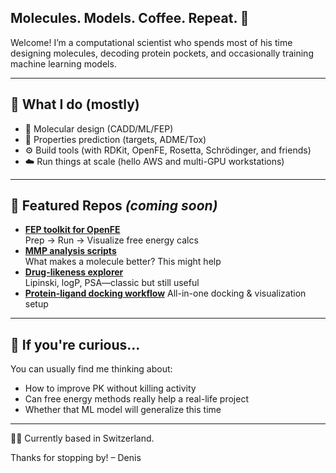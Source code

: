 ## Molecules. Models. Coffee. Repeat. 👋

Welcome! I’m a computational scientist who spends most of his time designing molecules, decoding protein pockets, and occasionally training machine learning models.

---

## 🔧 What I do (mostly)

- 🧬 Molecular design (CADD/ML/FEP)
- 🧠 Properties prediction (targets, ADME/Tox)
- ⚙️ Build tools (with RDKit, OpenFE, Rosetta, Schrödinger, and friends)
- ☁️ Run things at scale (hello AWS and multi-GPU workstations)

---

## 📂 Featured Repos *(coming soon)*  

- **[FEP toolkit for OpenFE](https://github.com/dbucher1234/openfe-fep-tools)**  
  Prep → Run → Visualize free energy calcs
- **[MMP analysis scripts](https://github.com/dbucher1234/mmp-analysis)**  
  What makes a molecule better? This might help
- **[Drug-likeness explorer](https://github.com/dbucher1234/druglikeness-notebooks)**  
  Lipinski, logP, PSA—classic but still useful
- **[Protein-ligand docking workflow](https://github.com/dbucher1234/docking-pipeline)** 
  All-in-one docking & visualization setup

---

## 👀 If you're curious...

You can usually find me thinking about:
- How to improve PK without killing activity
- Can free energy methods really help a real-life project
- Whether that ML model will generalize this time

---

🧑‍🔬 Currently based in Switzerland. 

Thanks for stopping by! – Denis
